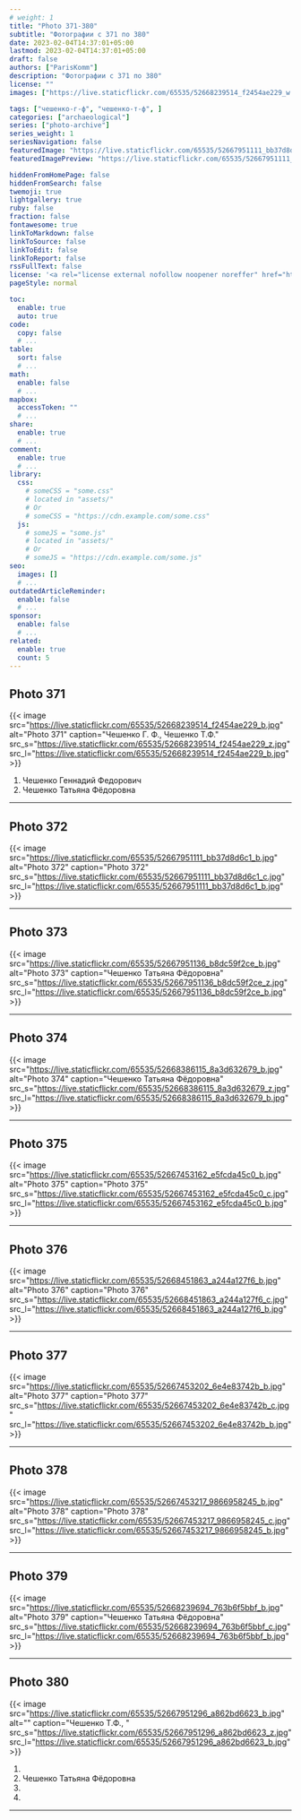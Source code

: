 ```yaml
---
# weight: 1
title: "Photo 371-380"
subtitle: "Фотографии с 371 по 380"
date: 2023-02-04T14:37:01+05:00
lastmod: 2023-02-04T14:37:01+05:00
draft: false
authors: ["ParisKomm"]
description: "Фотографии с 371 по 380"
license: ""
images: ["https://live.staticflickr.com/65535/52668239514_f2454ae229_w.jpg"] # изображения страниц для Open Graph и Twitter Cards.

tags: ["чешенко-г-ф", "чешенко-т-ф", ]
categories: ["archaeological"]
series: ["photo-archive"]
series_weight: 1
seriesNavigation: false
featuredImage: "https://live.staticflickr.com/65535/52667951111_bb37d8d6c1_b.jpg" # главное изображение для содержимого.
featuredImagePreview: "https://live.staticflickr.com/65535/52667951111_bb37d8d6c1_b.jpg" # изображение для главной страницы.

hiddenFromHomePage: false
hiddenFromSearch: false
twemoji: true
lightgallery: true
ruby: false
fraction: false
fontawesome: true
linkToMarkdown: false
linkToSource: false
linkToEdit: false
linkToReport: false
rssFullText: false
license: '<a rel="license external nofollow noopener noreffer" href="https://creativecommons.org/licenses/by-nc-nd/4.0/" target="_blank">CC BY-NC-ND 4.0</a>'
pageStyle: normal

toc:
  enable: true
  auto: true
code:
  copy: false
  # ...
table:
  sort: false
  # ...
math:
  enable: false
  # ...
mapbox:
  accessToken: ""
  # ...
share:
  enable: true
  # ...
comment:
  enable: true
  # ...
library:
  css:
    # someCSS = "some.css"
    # located in "assets/"
    # Or
    # someCSS = "https://cdn.example.com/some.css"
  js:
    # someJS = "some.js"
    # located in "assets/"
    # Or
    # someJS = "https://cdn.example.com/some.js"
seo:
  images: []
  # ...
outdatedArticleReminder:
  enable: false
  # ...
sponsor:
  enable: false
  # ...
related:
  enable: true
  count: 5
---
```


<!--more-->

## Photo 371

{{< image src="https://live.staticflickr.com/65535/52668239514_f2454ae229_b.jpg" alt="Photo 371" caption="Чешенко Г. Ф., Чешенко Т.Ф." src_s="https://live.staticflickr.com/65535/52668239514_f2454ae229_z.jpg" src_l="https://live.staticflickr.com/65535/52668239514_f2454ae229_b.jpg" >}}

1. Чешенко Геннадий Федорович
2. Чешенко Татьяна Фёдоровна

***

## Photo 372

{{< image src="https://live.staticflickr.com/65535/52667951111_bb37d8d6c1_b.jpg" alt="Photo 372" caption="Photo 372" src_s="https://live.staticflickr.com/65535/52667951111_bb37d8d6c1_c.jpg" src_l="https://live.staticflickr.com/65535/52667951111_bb37d8d6c1_b.jpg" >}}

***

## Photo 373

{{< image src="https://live.staticflickr.com/65535/52667951136_b8dc59f2ce_b.jpg" alt="Photo 373" caption="Чешенко Татьяна Фёдоровна" src_s="https://live.staticflickr.com/65535/52667951136_b8dc59f2ce_z.jpg" src_l="https://live.staticflickr.com/65535/52667951136_b8dc59f2ce_b.jpg" >}}

***

## Photo 374

{{< image src="https://live.staticflickr.com/65535/52668386115_8a3d632679_b.jpg" alt="Photo 374" caption="Чешенко Татьяна Фёдоровна" src_s="https://live.staticflickr.com/65535/52668386115_8a3d632679_z.jpg" src_l="https://live.staticflickr.com/65535/52668386115_8a3d632679_b.jpg" >}}

***

## Photo 375

{{< image src="https://live.staticflickr.com/65535/52667453162_e5fcda45c0_b.jpg" alt="Photo 375" caption="Photo 375" src_s="https://live.staticflickr.com/65535/52667453162_e5fcda45c0_c.jpg" src_l="https://live.staticflickr.com/65535/52667453162_e5fcda45c0_b.jpg" >}}

***

## Photo 376

{{< image src="https://live.staticflickr.com/65535/52668451863_a244a127f6_b.jpg" alt="Photo 376" caption="Photo 376" src_s="https://live.staticflickr.com/65535/52668451863_a244a127f6_c.jpg" src_l="https://live.staticflickr.com/65535/52668451863_a244a127f6_b.jpg" >}}

***

## Photo 377

{{< image src="https://live.staticflickr.com/65535/52667453202_6e4e83742b_b.jpg" alt="Photo 377" caption="Photo 377" src_s="https://live.staticflickr.com/65535/52667453202_6e4e83742b_c.jpg" src_l="https://live.staticflickr.com/65535/52667453202_6e4e83742b_b.jpg" >}}

***

## Photo 378

{{< image src="https://live.staticflickr.com/65535/52667453217_9866958245_b.jpg" alt="Photo 378" caption="Photo 378" src_s="https://live.staticflickr.com/65535/52667453217_9866958245_c.jpg" src_l="https://live.staticflickr.com/65535/52667453217_9866958245_b.jpg" >}}

***

## Photo 379

{{< image src="https://live.staticflickr.com/65535/52668239694_763b6f5bbf_b.jpg" alt="Photo 379" caption="Чешенко Татьяна Фёдоровна" src_s="https://live.staticflickr.com/65535/52668239694_763b6f5bbf_c.jpg" src_l="https://live.staticflickr.com/65535/52668239694_763b6f5bbf_b.jpg" >}}

***

## Photo 380

{{< image src="https://live.staticflickr.com/65535/52667951296_a862bd6623_b.jpg" alt="" caption="Чешенко Т.Ф., " src_s="https://live.staticflickr.com/65535/52667951296_a862bd6623_z.jpg" src_l="https://live.staticflickr.com/65535/52667951296_a862bd6623_b.jpg" >}}

1.
2. Чешенко Татьяна Фёдоровна
3.
4.

***
